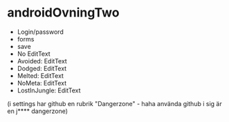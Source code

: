 # androidOvningTwo

- Login/password
- forms
- save
- No EditText
- Avoided: EditText
- Dodged: EditText
- Melted: EditText
- NoMeta: EditText
- LostInJungle: EditText

(i settings har github en rubrik "Dangerzone" - haha använda github i sig är en j**** dangerzone)